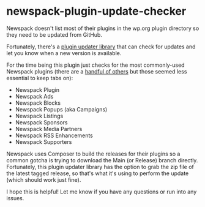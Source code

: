 # newspack-plugin-update-checker

Newspack doesn't list most of their plugins in the wp.org plugin directory so they need to be updated from GitHub. 

Fortunately, there's a [plugin updater library](https://github.com/YahnisElsts/plugin-update-checker) that can check for updates and let you know when a new version is available.

For the time being this plugin just checks for the most commonly-used Newspack plugins (there are a [handful of others](https://github.com/orgs/Automattic/repositories?q=newspack) but those seemed less essential to keep tabs on):

* Newspack Plugin
* Newspack Ads
* Newspack Blocks
* Newspack Popups (aka Campaigns)
* Newspack Listings
* Newspack Sponsors
* Newspack Media Partners
* Newspack RSS Enhancements
* Newspack Supporters

Newspack uses Composer to build the releases for their plugins so a common gotcha is trying to download the Main (or Release) branch directly. Fortunately, this plugin updater library has the option to grab the zip file of the latest tagged release, so that's what it's using to perform the update (which should work just fine).

I hope this is helpful! Let me know if you have any questions or run into any issues.

